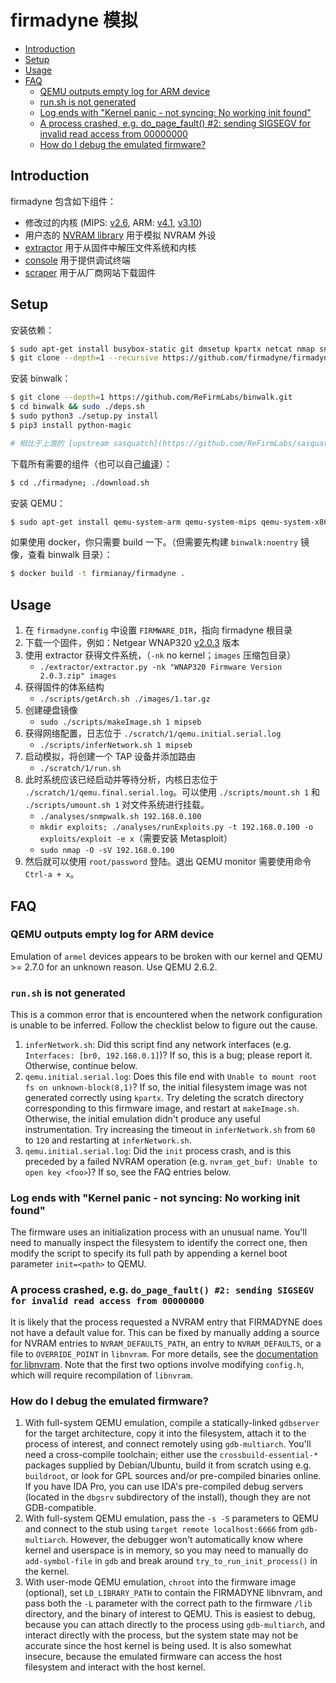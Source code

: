 # firmadyne 模拟

- [Introduction](#introduction)
- [Setup](#setup)
- [Usage](#usage)
- [FAQ](#faq)
  - [QEMU outputs empty log for ARM device](#qemu-outputs-empty-log-for-arm-device)
  - [run.sh is not generated](#runsh-is-not-generated)
  - [Log ends with "Kernel panic - not syncing: No working init found"](#log-ends-with-kernel-panic---not-syncing-no-working-init-found)
  - [A process crashed, e.g. do_page_fault() #2: sending SIGSEGV for invalid read access from 00000000](#a-process-crashed-eg-do_page_fault-2-sending-sigsegv-for-invalid-read-access-from-00000000)
  - [How do I debug the emulated firmware?](#how-do-i-debug-the-emulated-firmware)

## Introduction

firmadyne 包含如下组件：

* 修改过的内核 (MIPS: [v2.6](https://github.com/firmadyne/kernel-v2.6), ARM: [v4.1](https://github.com/firmadyne/kernel-v4.1),
[v3.10](https://github.com/firmadyne/kernel-v3.10))
* 用户态的 [NVRAM library](https://github.com/firmadyne/libnvram) 用于模拟 NVRAM 外设
* [extractor](https://github.com/firmadyne/extractor) 用于从固件中解压文件系统和内核
* [console](https://github.com/firmadyne/console) 用于提供调试终端
* [scraper](https://github.com/firmadyne/scraper) 用于从厂商网站下载固件

## Setup

安装依赖：

```sh
$ sudo apt-get install busybox-static git dmsetup kpartx netcat nmap snmp uml-utilities util-linux vlan
$ git clone --depth=1 --recursive https://github.com/firmadyne/firmadyne.git
```

安装 binwalk：

```sh
$ git clone --depth=1 https://github.com/ReFirmLabs/binwalk.git
$ cd binwalk && sudo ./deps.sh
$ sudo python3 ./setup.py install
$ pip3 install python-magic

# 相比于上游的 [upstream sasquatch](https://github.com/ReFirmLabs/sasquatch)，修改过的 [sasquatch fork](https://github.com/firmadyne/sasquatch) 可以在出错时终止程序。
```

下载所有需要的组件（也可以自己[编译](#compiling-from-source)）：

```sh
$ cd ./firmadyne; ./download.sh
```

安装 QEMU：

```sh
$ sudo apt-get install qemu-system-arm qemu-system-mips qemu-system-x86 qemu-utils
```

如果使用 docker，你只需要 build 一下。（但需要先构建 `binwalk:noentry` 镜像，查看 binwalk 目录）：

```sh
$ docker build -t firmianay/firmadyne .
```

## Usage

1. 在 `firmadyne.config` 中设置 `FIRMWARE_DIR`，指向 firmadyne 根目录
2. 下载一个固件，例如：Netgear WNAP320 [v2.0.3](http://www.downloads.netgear.com/files/GDC/WNAP320/WNAP320%20Firmware%20Version%202.0.3.zip) 版本
3. 使用 extractor 获得文件系统，（`-nk` no kernel；`images` 压缩包目录）
   * `./extractor/extractor.py -nk "WNAP320 Firmware Version 2.0.3.zip" images`
4. 获得固件的体系结构
   * `./scripts/getArch.sh ./images/1.tar.gz`
5. 创建硬盘镜像
   * `sudo ./scripts/makeImage.sh 1 mipseb`
6. 获得网络配置，日志位于 `./scratch/1/qemu.initial.serial.log`
   * `./scripts/inferNetwork.sh 1 mipseb`
7. 启动模拟，将创建一个 TAP 设备并添加路由
   * `./scratch/1/run.sh`
8. 此时系统应该已经启动并等待分析，内核日志位于 `./scratch/1/qemu.final.serial.log`。可以使用 `./scripts/mount.sh 1` 和 `./scripts/umount.sh 1` 对文件系统进行挂载。
   * `./analyses/snmpwalk.sh 192.168.0.100`
   * `mkdir exploits; ./analyses/runExploits.py -t 192.168.0.100 -o exploits/exploit -e x`（需要安装 Metasploit）
   * `sudo nmap -O -sV 192.168.0.100`
9. 然后就可以使用 `root/password` 登陆。退出 QEMU monitor 需要使用命令 `Ctrl-a + x`。

## FAQ
### QEMU outputs empty log for ARM device
Emulation of `armel` devices appears to be broken with our kernel and QEMU >= 2.7.0 for an unknown reason. Use QEMU 2.6.2.

### `run.sh` is not generated
This is a common error that is encountered when the network configuration is unable to be inferred. Follow the checklist below to figure out the cause.

1. `inferNetwork.sh`: Did this script find any network interfaces (e.g. `Interfaces: [br0, 192.168.0.1]`)? If so, this is a bug; please report it. Otherwise, continue below.
2. `qemu.initial.serial.log`: Does this file end with `Unable to mount root fs on unknown-block(8,1)`? If so, the initial filesystem image was not generated correctly using `kpartx`. Try deleting the scratch directory corresponding to this firmware image, and restart at `makeImage.sh`. Otherwise, the initial emulation didn't produce any useful instrumentation. Try increasing the timeout in `inferNetwork.sh` from `60` to `120` and restarting at `inferNetwork.sh`.
3. `qemu.initial.serial.log`: Did the `init` process crash, and is this preceded by a failed NVRAM operation (e.g. `nvram_get_buf: Unable to open key <foo>`)? If so, see the FAQ entries below.

### Log ends with "Kernel panic - not syncing: No working init found"
The firmware uses an initialization process with an unusual name. You'll need to manually inspect the filesystem to identify the correct one, then modify the script to specify its full path by appending a kernel boot parameter `init=<path>` to QEMU.

### A process crashed, e.g. `do_page_fault() #2: sending SIGSEGV for invalid read access from 00000000`
It is likely that the process requested a NVRAM entry that FIRMADYNE does not have a default value for. This can be fixed by manually adding a source for NVRAM entries to `NVRAM_DEFAULTS_PATH`, an entry to `NVRAM_DEFAULTS`, or a file to `OVERRIDE_POINT` in `libnvram`. For more details, see the [documentation for libnvram](https://github.com/firmadyne/libnvram). Note that the first two options involve modifying `config.h`, which will require recompilation of `libnvram`.

### How do I debug the emulated firmware?
1. With full-system QEMU emulation, compile a statically-linked `gdbserver` for the target architecture, copy it into the filesystem, attach it to the process of interest, and connect remotely using `gdb-multiarch`. You'll need a cross-compile toolchain; either use the `crossbuild-essential-*` packages supplied by Debian/Ubuntu, build it from scratch using e.g. `buildroot`, or look for GPL sources and/or pre-compiled binaries online. If you have IDA Pro, you can use IDA's pre-compiled debug servers (located in the `dbgsrv` subdirectory of the install), though they are not GDB-compatible.
2. With full-system QEMU emulation, pass the `-s -S` parameters to QEMU and connect to the stub using `target remote localhost:6666` from `gdb-multiarch`. However, the debugger won't automatically know where kernel and userspace is in memory, so you may need to manually do `add-symbol-file` in `gdb` and break around `try_to_run_init_process()` in the kernel.
2. With user-mode QEMU emulation, `chroot` into the firmware image (optional), set `LD_LIBRARY_PATH` to contain the FIRMADYNE libnvram, and pass both the `-L` parameter with the correct path to the firmware `/lib` directory, and the binary of interest to QEMU. This is easiest to debug, because you can attach directly to the process using `gdb-multiarch`, and interact directly with the process, but the system state may not be accurate since the host kernel is being used. It is also somewhat insecure, because the emulated firmware can access the host filesystem and interact with the host kernel.

